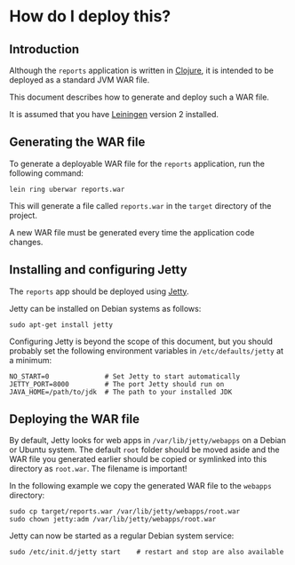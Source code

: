 # How do I deploy this?

## Introduction

Although the `reports` application is written in [Clojure](http://clojure.org/), it is intended to be deployed as a standard JVM WAR file.

This document describes how to generate and deploy such a WAR file.

It is assumed that you have [Leiningen](http://leiningen.org/) version 2 installed.

## Generating the WAR file

To generate a deployable WAR file for the `reports` application, run the following command:

    lein ring uberwar reports.war

This will generate a file called `reports.war` in the `target` directory of the project.

A new WAR file must be generated every time the application code changes.

## Installing and configuring Jetty

The `reports` app should be deployed using [Jetty](http://jetty.codehaus.org/jetty/).

Jetty can be installed on Debian systems as follows:

    sudo apt-get install jetty

Configuring Jetty is beyond the scope of this document, but you should probably set the following environment variables in `/etc/defaults/jetty` at a minimum:

    NO_START=0              # Set Jetty to start automatically
    JETTY_PORT=8000         # The port Jetty should run on
    JAVA_HOME=/path/to/jdk  # The path to your installed JDK

## Deploying the WAR file

By default, Jetty looks for web apps in `/var/lib/jetty/webapps` on a Debian or Ubuntu system. The default `root` folder should be moved aside and the WAR file you generated earlier should be copied or symlinked into this directory as `root.war`. The filename is important!

In the following example we copy the generated WAR file to the `webapps` directory:

    sudo cp target/reports.war /var/lib/jetty/webapps/root.war
    sudo chown jetty:adm /var/lib/jetty/webapps/root.war

Jetty can now be started as a regular Debian system service:

    sudo /etc/init.d/jetty start    # restart and stop are also available
